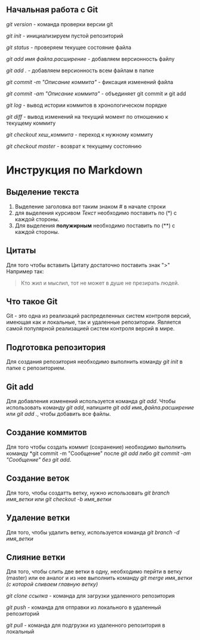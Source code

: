  ## Начальная работа с Git

 *git version* - команда проверки версии git

 *git init* - инициализируем пустой репозиторий

 *git status* - проверяем текущее состояние файла

 *git add имя файла.расширение* - добавляем версионность файлу

 *git add .* - добавляем версионность всем файлам в папке

 *git commit -m "Описание коммита"* - фиксация изменений файла

 *git commit -am "Описание коммита"* - объединяет git commit  и git add

 *git log* - вывод истории коммитов в хронологическом порядке

 *git diff* - вывод изменений на текущий момент по отношению к текущему коммиту

 *git checkout хеш_коммита* - переход к нужному коммиту

 *git checkout master* - возврат к текущему состоянию

 # Инструкция по Markdown
 ## Выделение текста


 1. Выделение заголовка вот таким знаком # в начале строки
2. для выделения курсивом *Текст* необходимо поставить по (*) с каждой стороны.
3. Для выделения **полужирным** необходимо поставить по (**) с каждой стороны.


## Цитаты

Для того чтобы вставить Цитату достаточно поставить знак ">" Например так:
>Кто жил и мыслил, тот не может в душе не презирать людей.

## Что такое Git

Git - это одна из реализаций распределенных систем контроля версий, имеющая как и локальные, так и удаленные репозитории. Является самой популярной реализацией систем контроля версий в мире.

## Подготовка репозитория

Для создания репозитория необходимо выполнить команду *git init* в папке с репозиторием.

## Git add

Для добавления изменений используется команда *git add*. Чтобы использовать команду *git add*, напишите *git add имя_файла.расширение* или *git add .*, чтобы добавить все файлы.

## Создание коммитов

Для того чтобы создать коммит (сохранение) необходимо выполнить команду *git commit -m "Сообщение" после *git add* либо *git commit -am "Сообщение" без git add*.

## Создание веток

Для того, чтобы создатть ветку, нужно использовать *git branch имя_ветки* или *git checkout -b имя_ветки*

## Удаление ветки
Для того, чтобы удалить ветку, используется команда *git branch -d имя_ветки*

## Слияние ветки

Для того, чтобы слить две ветки в одну, необходимо перйти в ветку (master) или ее аналог и из нее выполнить команду *git merge имя_ветки (с которой сливаем главную ветку)*

*git clone ссылка* - команда для загрузки удаленного репозитория

*git push* - команда для отправки из локального в удаленный репозиторий

*git pull* - команда для подгрузки из удаленного репозитория в локальный